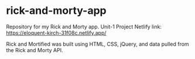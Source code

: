 # rick-and-morty-app
Repository for my Rick and Morty app. Unit-1 Project
Netlify link: https://eloquent-kirch-31f08c.netlify.app/

Rick and Mortified was built using HTML, CSS, jQuery, and data pulled from the Rick and Morty API.

